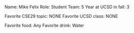 Name: Mike Felix 
Role:  Student
Team:  5
Year at UCSD in fall: 3

Favorite CSE29 topic:  NONE
Favorite UCSD class: NONE

Favorite food:  Any
Favorite drink: Water
